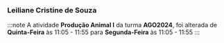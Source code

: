 ### Leiliane Cristine de Souza


:::note
A atividade **Produção Animal I** da turma **AGO2024**, foi alterada de **Quinta-Feira** às 11:05 - 11:55 para **Segunda-Feira** às 11:05 - 11:55
:::
        

